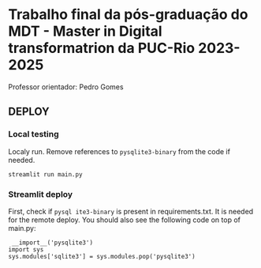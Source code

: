 # Trabalho final da pós-graduação do MDT - Master in Digital transformatrion da PUC-Rio 2023-2025
Professor orientador: Pedro Gomes

## DEPLOY

### Local testing
Localy run.
Remove references to `pysqlite3-binary` from the code if needed.

```
streamlit run main.py
```

### Streamlit deploy

First, check if `pysql ite3-binary` is present in requirements.txt. It is needed for the remote deploy.
You should also see the following code on top of main.py:

```
 __import__('pysqlite3')
import sys
sys.modules['sqlite3'] = sys.modules.pop('pysqlite3')
```

